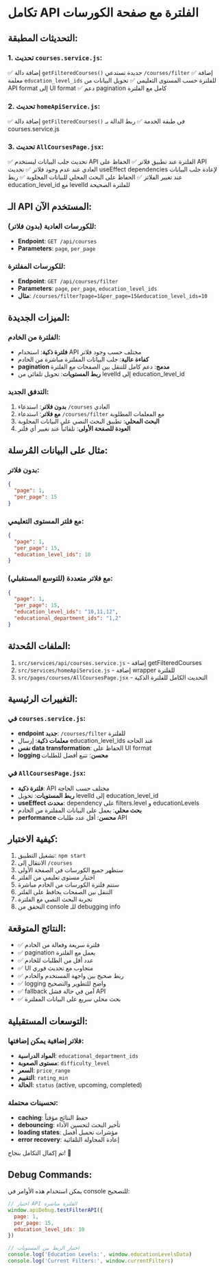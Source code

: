 # تكامل API الفلترة مع صفحة الكورسات

## التحديثات المطبقة:

### 1. تحديث `courses.service.js`:
✅ إضافة دالة `getFilteredCourses()` جديدة تستدعي `/courses/filter`
✅ إضافة معلمة `education_level_ids` للفلترة حسب المستوى التعليمي
✅ تحويل البيانات من API format إلى UI format
✅ دعم pagination كامل مع الفلترة

### 2. تحديث `homeApiService.js`:
✅ إضافة دالة `getFilteredCourses()` في طبقة الخدمة
✅ ربط الدالة بـ courses.service.js

### 3. تحديث `AllCoursesPage.jsx`:
✅ تحديث جلب البيانات ليستخدم API الفلترة عند تطبيق فلاتر
✅ الحفاظ على API العادي عند عدم وجود فلاتر
✅ تحديث useEffect dependencies لإعادة جلب البيانات عند تغيير الفلاتر
✅ الحفاظ على البحث المحلي للبيانات المجلوبة
✅ ربط education_level_id مع levelId للفلترة الصحيحة

## الـ API المستخدم الآن:

### للكورسات العادية (بدون فلاتر):
- **Endpoint**: `GET /api/courses`
- **Parameters**: `page`, `per_page`

### للكورسات المفلترة:
- **Endpoint**: `GET /api/courses/filter`
- **Parameters**: `page`, `per_page`, `education_level_ids`
- **مثال**: `/courses/filter?page=1&per_page=15&education_level_ids=10`

## الميزات الجديدة:

### الفلترة من الخادم:
- **فلترة ذكية**: استخدام API مختلف حسب وجود فلاتر
- **كفاءة عالية**: جلب البيانات المفلترة مباشرة من الخادم
- **pagination مدمج**: دعم كامل للتنقل بين الصفحات مع الفلترة
- **ربط المستويات**: تحويل تلقائي من levelId إلى education_level_id

### التدفق الجديد:
1. **بدون فلاتر**: استدعاء `/courses` العادي
2. **مع فلاتر**: استدعاء `/courses/filter` مع المعلمات المطلوبة
3. **البحث المحلي**: تطبيق البحث النصي على البيانات المجلوبة
4. **العودة للصفحة الأولى**: تلقائياً عند تغيير أي فلتر

## مثال على البيانات المُرسلة:

### بدون فلاتر:
```json
{
  "page": 1,
  "per_page": 15
}
```

### مع فلتر المستوى التعليمي:
```json
{
  "page": 1,
  "per_page": 15,
  "education_level_ids": 10
}
```

### مع فلاتر متعددة (للتوسع المستقبلي):
```json
{
  "page": 1,
  "per_page": 15,
  "education_level_ids": "10,11,12",
  "educational_department_ids": "1,2"
}
```

## الملفات المُحدثة:
1. `src/services/api/courses.service.js` - إضافة getFilteredCourses
2. `src/services/homeApiService.js` - إضافة wrapper للفلترة
3. `src/pages/courses/AllCoursesPage.jsx` - التحديث الكامل للفلترة الذكية

## التغييرات الرئيسية:

### في `courses.service.js`:
- **endpoint جديد**: `/courses/filter` للفلترة
- **معلمات ذكية**: إرسال education_level_ids عند الحاجة
- **نفس data transformation**: الحفاظ على UI format
- **logging محسن**: تتبع أفضل للطلبات

### في `AllCoursesPage.jsx`:
- **فلترة ذكية**: API مختلف حسب الحاجة
- **ربط المستويات**: تحويل levelId إلى education_level_id
- **useEffect محدث**: dependency على filters.level و educationLevels
- **بحث محلي**: يعمل على البيانات المفلترة من الخادم
- **performance محسن**: أقل عدد طلبات API

## كيفية الاختبار:
1. تشغيل التطبيق: `npm start`
2. الانتقال إلى `/courses`
3. ستظهر جميع الكورسات في الصفحة الأولى
4. اختيار مستوى تعليمي من الفلتر
5. ستتم فلترة الكورسات من الخادم مباشرة
6. التنقل بين الصفحات يحافظ على الفلتر
7. تجربة البحث النصي مع الفلترة
8. التحقق من console للـ debugging info

## النتائج المتوقعة:
- ✅ فلترة سريعة وفعالة من الخادم
- ✅ pagination يعمل مع الفلترة
- ✅ عدد أقل من الطلبات للخادم
- ✅ UI متجاوب مع تحديث فوري
- ✅ ربط صحيح بين واجهة المستخدم والخادم
- ✅ logging واضح للتطوير والتصحيح
- ✅ fallback آمن في حالة فشل API
- ✅ بحث محلي سريع على البيانات المفلترة

## التوسعات المستقبلية:

### فلاتر إضافية يمكن إضافتها:
- **المواد الدراسية**: `educational_department_ids`
- **مستوى الصعوبة**: `difficulty_level`
- **السعر**: `price_range`
- **التقييم**: `rating_min`
- **الحالة**: `status` (active, upcoming, completed)

### تحسينات محتملة:
- **caching**: حفظ النتائج مؤقتاً
- **debouncing**: تأخير البحث لتحسين الأداء
- **loading states**: مؤشرات تحميل أفضل
- **error recovery**: إعادة المحاولة التلقائية

تم إكمال التكامل بنجاح! 🎉

## Debug Commands:
يمكن استخدام هذه الأوامر في console للتصحيح:
```javascript
// اختبار API الفلترة مباشرة
window.apiDebug.testFilterAPI({
  page: 1,
  per_page: 15,
  education_level_ids: 10
})

// اختبار الربط بين المستويات
console.log('Education Levels:', window.educationLevelsData)
console.log('Current Filters:', window.currentFilters)
```